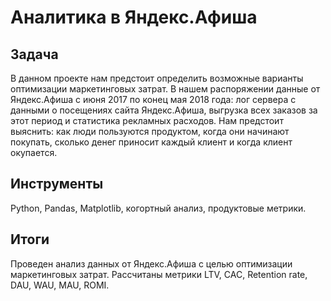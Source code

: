 
# Аналитика в Яндекс.Афиша

## Задача<a class="tocSkip">

В данном проекте нам предстоит определить возможные варианты оптимизации маркетинговых затрат. В нашем распоряжении данные от Яндекс.Афиша с июня 2017 по конец мая 2018 года: лог сервера с данными о посещениях сайта Яндекс.Афиша, выгрузка всех заказов за этот период и статистика рекламных расходов. Нам предстоит выяснить: как люди пользуются продуктом, когда они начинают покупать, сколько денег приносит каждый клиент и когда клиент окупается.

## Инструменты<a class="tocSkip">

Python, Pandas, Matplotlib, когортный анализ, продуктовые метрики.

## Итоги
Проведен анализ данных от Яндекс.Афиша с целью оптимизации маркетинговых затрат.
Рассчитаны метрики LTV, CAC, Retention rate, DAU, WAU, MAU, ROMI.
